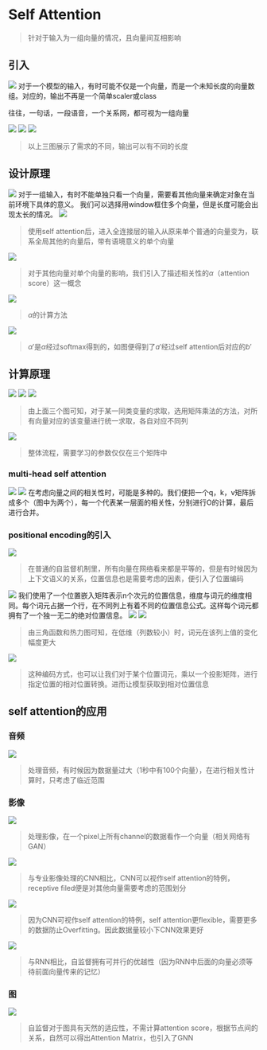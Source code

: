 # Self Attention
> 针对于输入为一组向量的情况，且向量间互相影响
## 引入
![](https://raw.githubusercontent.com/vamossaka/mypic/main/Snipaste_2024-03-08_10-34-52.png)
对于一个模型的输入，有时可能不仅是一个向量，而是一个未知长度的向量数组。对应的，输出不再是一个简单scaler或class

往往，一句话，一段语音，一个关系网，都可视为一组向量

![](https://raw.githubusercontent.com/vamossaka/mypic/main/Snipaste_2024-03-08_10-39-55.png)
![](https://raw.githubusercontent.com/vamossaka/mypic/main/Snipaste_2024-03-08_10-40-20.png)
![](https://raw.githubusercontent.com/vamossaka/mypic/main/Snipaste_2024-03-08_10-40-45.png)
> 以上三图展示了需求的不同，输出可以有不同的长度
## 设计原理
![](https://raw.githubusercontent.com/vamossaka/mypic/main/Snipaste_2024-03-08_10-51-33.png)
对于一组输入，有时不能单独只看一个向量，需要看其他向量来确定对象在当前环境下具体的意义。
我们可以选择用window框住多个向量，但是长度可能会出现太长的情况。
![](https://raw.githubusercontent.com/vamossaka/mypic/main/Snipaste_2024-03-08_11-04-08.png)
> 使用self attention后，进入全连接层的输入从原来单个普通的向量变为，联系全局其他的向量后，带有语境意义的单个向量

![](https://raw.githubusercontent.com/vamossaka/mypic/main/Snipaste_2024-03-08_11-10-00.png)
> 对于其他向量对单个向量的影响，我们引入了描述相关性的$\alpha$（attention score）这一概念

![](https://raw.githubusercontent.com/vamossaka/mypic/main/Snipaste_2024-03-08_10-49-53.png)
> $\alpha$的计算方法

![](https://raw.githubusercontent.com/vamossaka/mypic/main/Snipaste_2024-03-08_10-50-58.png)
> ${\alpha}'$是$\alpha$经过softmax得到的，如图便得到了${a}'$经过self attention后对应的${b}'$

## 计算原理
![](https://raw.githubusercontent.com/vamossaka/mypic/main/Snipaste_2024-03-08_19-55-49.png)
![](https://raw.githubusercontent.com/vamossaka/mypic/main/Snipaste_2024-03-08_19-56-22.png)
![](https://raw.githubusercontent.com/vamossaka/mypic/main/Snipaste_2024-03-08_19-57-20.png)
> 由上面三个图可知，对于某一同类变量的求取，选用矩阵乘法的方法，对所有向量对应的该变量进行统一求取，各自对应不同列

![](https://raw.githubusercontent.com/vamossaka/mypic/main/Snipaste_2024-03-08_14-20-22.png)
> 整体流程，需要学习的参数仅仅在三个矩阵中

### multi-head self attention
![](https://raw.githubusercontent.com/vamossaka/mypic/main/Snipaste_2024-03-08_20-23-51.png)
![](https://raw.githubusercontent.com/vamossaka/mypic/main/Snipaste_2024-03-08_20-33-01.png)
在考虑向量之间的相关性时，可能是多种的。我们便把一个q，k，v矩阵拆成多个（图中为两个），每一个代表某一层面的相关性，分别进行O的计算，最后进行合并。
### positional encoding的引入
![](https://raw.githubusercontent.com/vamossaka/mypic/main/Snipaste_2024-03-08_20-27-46.png)
> 在普通的自监督机制里，所有向量在网络看来都是平等的，但是有时候因为上下文语义的关系，位置信息也是需要考虑的因素，便引入了位置编码

![](https://raw.githubusercontent.com/vamossaka/mypic/main/Snipaste_2024-03-22_11-10-19.png)
我们使用了一个位置嵌入矩阵表示n个次元的位置信息，维度与词元的维度相同。每个词元占据一个行，在不同列上有着不同的位置信息公式。这样每个词元都拥有了一个独一无二的绝对位置信息。
![](https://raw.githubusercontent.com/vamossaka/mypic/main/Snipaste_2024-03-22_11-10-40.png)
![](https://raw.githubusercontent.com/vamossaka/mypic/main/Snipaste_2024-03-22_11-10-31.png)
> 由三角函数和热力图可知，在低维（列数较小）时，词元在该列上值的变化幅度更大

![](https://raw.githubusercontent.com/vamossaka/mypic/main/Snipaste_2024-03-22_11-24-31.png)
> 这种编码方式，也可以让我们对于某个位置词元，乘以一个投影矩阵，进行指定位置的相对位置转换。进而让模型获取到相对位置信息


## self attention的应用
### 音频
![](https://raw.githubusercontent.com/vamossaka/mypic/main/Snipaste_2024-03-08_20-39-16.png)
> 处理音频，有时候因为数据量过大（1秒中有100个向量），在进行相关性计算时，只考虑了临近范围

### 影像
![](https://raw.githubusercontent.com/vamossaka/mypic/main/Snipaste_2024-03-08_20-39-52.png)
> 处理影像，在一个pixel上所有channel的数据看作一个向量（相关网络有GAN）

![](https://raw.githubusercontent.com/vamossaka/mypic/main/Snipaste_2024-03-08_19-37-42.png)
> 与专业影像处理的CNN相比，CNN可以视作self attention的特例，receptive filed便是对其他向量需要考虑的范围划分

![](https://raw.githubusercontent.com/vamossaka/mypic/main/Snipaste_2024-03-08_19-39-58.png)
> 因为CNN可视作self attention的特例，self attention更flexible，需要更多的数据防止Overfitting。因此数据量较小下CNN效果更好

![](https://raw.githubusercontent.com/vamossaka/mypic/main/Snipaste_2024-03-08_20-49-23.png)
> 与RNN相比，自监督拥有可并行的优越性（因为RNN中后面的向量必须等待前面向量传来的记忆）

### 图
![](https://raw.githubusercontent.com/vamossaka/mypic/main/Snipaste_2024-03-08_20-49-56.png)
> 自监督对于图具有天然的适应性，不需计算attention score，根据节点间的关系，自然可以得出Attention Matrix，也引入了GNN
